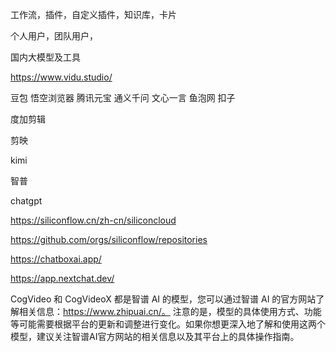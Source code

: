 工作流，插件，自定义插件，知识库，卡片


个人用户，团队用户，

国内大模型及工具

https://www.vidu.studio/

豆包
悟空浏览器
腾讯元宝
通义千问
文心一言
鱼泡网
扣子

度加剪辑

剪映

kimi

智普

chatgpt



https://siliconflow.cn/zh-cn/siliconcloud

https://github.com/orgs/siliconflow/repositories

https://chatboxai.app/


https://app.nextchat.dev/


CogVideo 和 CogVideoX 都是智谱 AI 的模型，您可以通过智谱 AI 的官方网站了解相关信息：https://www.zhipuai.cn/。
注意的是，模型的具体使用方式、功能等可能需要根据平台的更新和调整进行变化。如果你想更深入地了解和使用这两个模型，建议关注智谱AI官方网站的相关信息以及其平台上的具体操作指南。




















